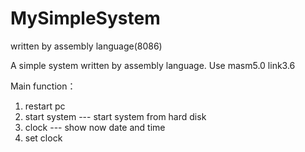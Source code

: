 # MySimpleSystem
written by assembly language(8086)

A simple system written by assembly language.
Use masm5.0 link3.6

Main function：
1) restart pc
2) start system --- start system from hard disk
3) clock --- show now date and time
4) set clock 
